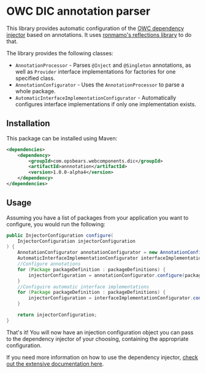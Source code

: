 # OWC DIC annotation parser

This library provides automatic configuration of the [OWC dependency injector](https://github.com/opsbears/owc-dic) 
based on annotations. It uses [ronmamo's reflections library](https://github.com/ronmamo/reflections) to do that.

The library provides the following classes:

- `AnnotationProcessor` - Parses `@Inject` and `@Singleton` annotations, as well as `Provider` interface implementations for factories for one specified class.
- `AnnotationConfigurator` - Uses the `AnnotationProcessor` to parse a whole package.
- `AutomaticInterfaceImplementationConfigurator` - Automatically configures interface implementations if only one implementation exists.

## Installation

This package can be installed using Maven:

```xml
<dependencies>
    <dependency>
        <groupId>com.opsbears.webcomponents.dic</groupId>
        <artifactId>annnotation</artifactId>
        <version>1.0.0-alpha4</version>
    </dependency>
</dependencies>
```

## Usage

Assuming you have a list of packages from your application you want to configure, you would run the following:

```java
public InjectorConfiguration configure(
    InjectorConfiguration injectorConfiguration
) {
    AnnotationConfigurator annotationConfigurator = new AnnotationConfigurator();
    AutomaticInterfaceImplementationConfigurator interfaceImplementationConfigurator = new AutomaticInterfaceImplementationConfigurator();
    //Configure annotations
    for (Package packageDefinition : packageDefinitions) {
        injectorConfiguration = annotationConfigurator.configure(packageDefinition, injectorConfiguration);
    }
    //Configuire automatic interface implementations
    for (Package packageDefinition : packageDefinitions) {
        injectorConfiguration = interfaceImplementationConfigurator.configure(packageDefinition, injectorConfiguration);
    }

    return injectorConfiguration;
}
```

That's it! You will now have an injection configuration object you can pass to the dependency injector of your choosing,
containing the appropriate configuration.

If you need more information on how to use the dependency injector, [check out the extensive documentation here](https://github.com/opsbears/owc-dic).
